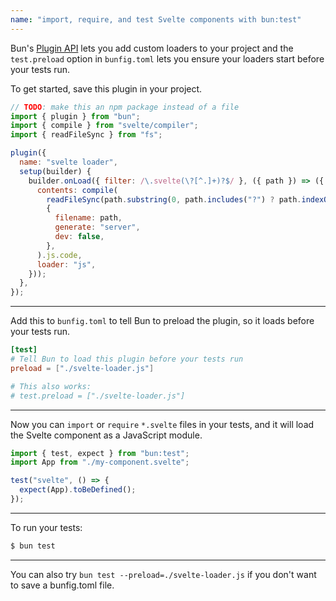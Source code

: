 ```yaml
---
name: "import, require, and test Svelte components with bun:test"
---
```


Bun's [Plugin API](/docs/runtime/plugins) lets you add custom loaders to your project and the `test.preload` option in `bunfig.toml` lets you ensure your loaders start before your tests run.

To get started, save this plugin in your project.

```ts#svelte-loader.js
// TODO: make this an npm package instead of a file
import { plugin } from "bun";
import { compile } from "svelte/compiler";
import { readFileSync } from "fs";

plugin({
  name: "svelte loader",
  setup(builder) {
    builder.onLoad({ filter: /\.svelte(\?[^.]+)?$/ }, ({ path }) => ({
      contents: compile(
        readFileSync(path.substring(0, path.includes("?") ? path.indexOf("?") : path.length), "utf-8"),
        {
          filename: path,
          generate: "server",
          dev: false,
        },
      ).js.code,
      loader: "js",
    }));
  },
});
```

---

Add this to `bunfig.toml` to tell Bun to preload the plugin, so it loads before your tests run.

```toml#bunfig.toml
[test]
# Tell Bun to load this plugin before your tests run
preload = ["./svelte-loader.js"]

# This also works:
# test.preload = ["./svelte-loader.js"]
```

---

Now you can `import` or `require` `*.svelte` files in your tests, and it will load the Svelte component as a JavaScript module.

```ts#hello-svelte.test.ts
import { test, expect } from "bun:test";
import App from "./my-component.svelte";

test("svelte", () => {
  expect(App).toBeDefined();
});
```

---

To run your tests:

```bash
$ bun test
```

---

You can also try `bun test --preload=./svelte-loader.js` if you don't want to save a bunfig.toml file.
